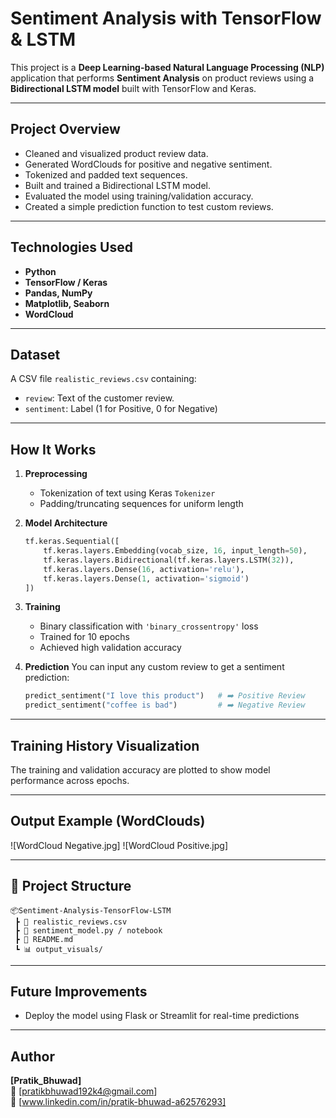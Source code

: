 
# Sentiment Analysis with TensorFlow & LSTM

This project is a **Deep Learning-based Natural Language Processing (NLP)** application that performs **Sentiment Analysis** on product reviews using a **Bidirectional LSTM model** built with TensorFlow and Keras.

---

## Project Overview

- Cleaned and visualized product review data.
- Generated WordClouds for positive and negative sentiment.
- Tokenized and padded text sequences.
- Built and trained a Bidirectional LSTM model.
- Evaluated the model using training/validation accuracy.
- Created a simple prediction function to test custom reviews.

---

## Technologies Used

- **Python**
- **TensorFlow / Keras**
- **Pandas, NumPy**
- **Matplotlib, Seaborn**
- **WordCloud**

---

##  Dataset

A CSV file `realistic_reviews.csv` containing:
- `review`: Text of the customer review.
- `sentiment`: Label (1 for Positive, 0 for Negative)

---

##  How It Works

1. **Preprocessing**  
   - Tokenization of text using Keras `Tokenizer`
   - Padding/truncating sequences for uniform length

2. **Model Architecture**
   ```python
   tf.keras.Sequential([
       tf.keras.layers.Embedding(vocab_size, 16, input_length=50),
       tf.keras.layers.Bidirectional(tf.keras.layers.LSTM(32)),
       tf.keras.layers.Dense(16, activation='relu'),
       tf.keras.layers.Dense(1, activation='sigmoid')
   ])
   ```

3. **Training**
   - Binary classification with `'binary_crossentropy'` loss
   - Trained for 10 epochs
   - Achieved high validation accuracy

4. **Prediction**
   You can input any custom review to get a sentiment prediction:
   ```python
   predict_sentiment("I love this product")   # ➡️ Positive Review
   predict_sentiment("coffee is bad")         # ➡️ Negative Review
   ```

---

## Training History Visualization

The training and validation accuracy are plotted to show model performance across epochs.

---

## Output Example (WordClouds)

![WordCloud Negative.jpg]
![WordCloud Positive.jpg]

---

## 📁 Project Structure

```
📦Sentiment-Analysis-TensorFlow-LSTM
 ┣ 📄 realistic_reviews.csv
 ┣ 📄 sentiment_model.py / notebook
 ┣ 📄 README.md
 ┗ 📊 output_visuals/
```

---

## Future Improvements
- Deploy the model using Flask or Streamlit for real-time predictions

---

##  Author

**[Pratik_Bhuwad]**  
📧 [pratikbhuwad192k4@gmail.com]  
🔗 [www.linkedin.com/in/pratik-bhuwad-a62576293]
